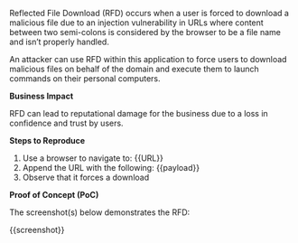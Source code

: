 Reflected File Download (RFD) occurs when a user is forced to download a malicious file due to an injection vulnerability in URLs where content between two semi-colons is considered by the browser to be a file name and isn’t properly handled.

An attacker can use RFD within this application to force users to download malicious files on behalf of the domain and execute them to launch commands on their personal computers.

**Business Impact**

RFD can lead to reputational damage for the business due to a loss in confidence and trust by users.

**Steps to Reproduce**

1. Use a browser to navigate to: {{URL}}
1. Append the URL with the following: {{payload}}
1. Observe that it forces a download

**Proof of Concept (PoC)**

The screenshot(s) below demonstrates the RFD:

{{screenshot}}
